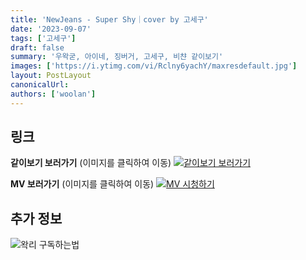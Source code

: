 ```yaml
---
title: 'NewJeans - Super Shy｜cover by 고세구'
date: '2023-09-07'
tags: ['고세구']
draft: false
summary: '우왁굳, 아이네, 징버거, 고세구, 비챤 같이보기'
images: ['https://i.ytimg.com/vi/Rclny6yachY/maxresdefault.jpg']
layout: PostLayout
canonicalUrl:
authors: ['woolan']
---
```


## 링크

**같이보기 보러가기** (이미지를 클릭하여 이동)
[![같이보기 보러가기](https://cdn.discordapp.com/attachments/1136601898116464710/1211650793904807976/logo.png?ex=65eef8bc&is=65dc83bc&hm=95dc0e08c1f43025dd60def429896697b3787a9f923593eb50b24e9fb6280361&)](https://cafe.naver.com/steamindiegame/12781617)

**MV 보러가기** (이미지를 클릭하여 이동)
[![MV 시청하기](https://i.ytimg.com/vi/Rclny6yachY/maxresdefault.jpg)](https://youtu.be/Rclny6yachY?si=kijuOvrVRmqTy5uA)

## 추가 정보

![왁리 구독하는법](https://cdn.discordapp.com/attachments/1136601898116464710/1137049857136267374/--2cut.gif)
